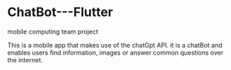# ChatBot---Flutter
mobile computing team project

This is a mobile app that makes use of the chatGpt API. it is a chatBot and enables users find information, images or answer common questions over the internet.
